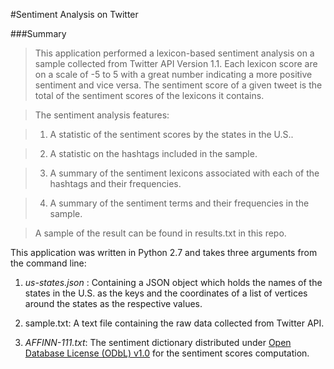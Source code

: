 #Sentiment Analysis on Twitter

###Summary

> This application performed a lexicon-based sentiment analysis on a sample collected from Twitter API Version 1.1. Each lexicon score are on a scale of -5 to 5 with a great number indicating a more positive sentiment and vice versa. The sentiment score of a given tweet is the total of the sentiment scores of the lexicons it contains.

> The sentiment analysis features:

> 1. A statistic of the sentiment scores by the states in the U.S..

> 2. A statistic on the hashtags included in the sample.

> 3. A summary of the sentiment lexicons associated with each of the hashtags and their frequencies.

> 4. A summary of the sentiment terms and their frequencies in the sample.

> A sample of the result can be found in results.txt in this repo.

This application was written in Python 2.7 and takes three arguments from the command line:

1. _us-states.json_ : Containing a JSON object which holds the names of the states in the U.S. as the keys and the coordinates of a list of vertices around the states as the respective values.

2. sample.txt: A text file containing the raw data collected from Twitter API.

3. _AFFINN-111.txt_: The sentiment dictionary distributed under [Open Database License (ODbL) v1.0](http://www.opendatacommons.org/licenses/odbl/1.0/) for the sentiment scores computation.

